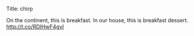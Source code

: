 Title: chirp

On the continent, this is breakfast. In our house, this is breakfast dessert. <a href="http://t.co/RDIHwF4gyI">http://t.co/RDIHwF4gyI</a>
